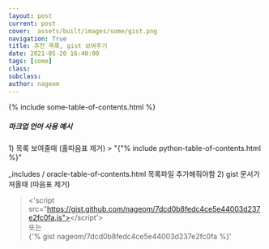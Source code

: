 ```yaml
---
layout: post
current: post
cover:  assets/built/images/some/gist.png
navigation: True
title: 추천 목록, gist 보여주기
date: 2021-05-20 16:40:00
tags: [some]
class:
subclass: 
author: nageom
---
```

{% include some-table-of-contents.html %}
<h5>마크업 언어 사용 예시</h5>
1) 목록 보여줄때 (홀따음표 제거)   
>   "{"% include python-table-of-contents.html %}"  

_includes / oracle-table-of-contents.html 목록파일 추가해줘야함
2) gist 문서가져올때 (따음표 제거)   
> <'script src="https://gist.github.com/nageom/7dcd0b8fedc4ce5e44003d237e2fc0fa.js"></script'>   
   또는      
   {'% gist nageom/7dcd0b8fedc4ce5e44003d237e2fc0fa %}'
   
<script src="https://gist.github.com/nageom/7dcd0b8fedc4ce5e44003d237e2fc0fa.js"></script>

